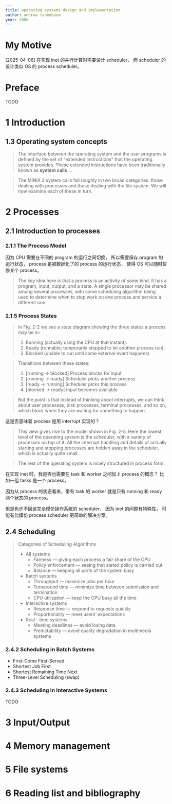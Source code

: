 ```yaml
---
title: operating systems design and implementation
author: andrew tanenbaum
year: 2006
---
```


# My Motive

[2025-04-06] 在实现 inet 的并行计算时需要设计 scheduler，
而 scheduler 的设计类似 OS 的 process scheduler。

# Preface

TODO

# 1 Introduction

## 1.3 Operating system concepts

> The interface between the operating system and the user programs is
> defined by the set of "extended instructions" that the operating
> system provides. These extended instructions have been traditionally
> known as **system calls** ...

> The MINIX 3 system calls fall roughly in two broad categories: those
> dealing with processes and those dealing with the file system. We
> will now examine each of these in turn.

# 2 Processes

## 2.1 Introduction to processes

### 2.1.1 The Process Model

因为 CPU 需要在不同的 program 的运行之间切换，
所以需要保存 program 的运行状态，
process 是被数据化了的 process 的运行状态，
使得 OS 可以随时暂停某个 process。

> The key idea here is that a process is an activity of some kind. It
> has a program, input, output, and a state. A single processor may be
> shared among several processes, with some scheduling algorithm being
> used to determine when to stop work on one process and service a
> different one.

### 2.1.5 Process States

> In Fig. 2-2 we see a state diagram showing
> the three states a process may be in:
>
> 1. Running (actually using the CPU at that instant).
> 2. Ready (runnable; temporarily stopped to let another process run).
> 3. Blocked (unable to run until some external event happens).

> Transitions between these states:
>
> 1. [running -> blocked] Process blocks for input
> 2. [running -> ready] Scheduler picks another process
> 3. [ready -> running] Scheduler picks this process
> 4. [blocked -> ready] Input becomes available

> But the point is that instead of thinking about interrupts, we can
> think about user processes, disk processes, terminal processes, and
> so on, which block when they are waiting for something to happen.

这是否意味着 process 是用 interrupt 实现的？

> This view gives rise to the model shown in Fig. 2-3. Here the lowest
> level of the operating system is the scheduler, with a variety of
> processes on top of it. All the interrupt handling and details of
> actually starting and stopping processes are hidden away in the
> scheduler, which is actually quite small.

> The rest of the operating system is nicely structured in process form.

在实现 inet 时，我是否也需要在
task 和 worker 之间加上 process 的概念？
比如一组 tasks 是一个 process。

因为从 process 的状态看来，带有 task 的 worker
就是只有 running 和 ready 两个状态的 process。

但是也许不因该完全模仿操作系统的 scheduler，
因为 inet 的问题有特殊性，
可能有比模仿 process scheduler 更简单的解决方案。

## 2.4 Scheduling

> Categories of Scheduling Algorithms
>
> - All systems
>   - Fairness — giving each process a fair share of the CPU
>   - Policy enforcement — seeing that stated policy is carried out
>   - Balance — keeping all parts of the system busy
> - Batch systems
>   - Throughput — maximize jobs per hour
>   - Turnaround time — minimize time between submission and termination
>   - CPU utilization — keep the CPU busy all the time
> - Interactive systems
>   - Response time — respond to requests quickly
>   - Proportionality — meet users’ expectations
> - Real—time systems
>   - Meeting deadlines — avoid losing data
>   - Predictability — avoid quality degradation in multimedia systems

### 2.4.2 Scheduling in Batch Systems

- First-Come First-Served
- Shortest Job First
- Shortest Remaining Time Next
- Three-Level Scheduling (swap)

### 2.4.3 Scheduling in Interactive Systems

TODO

# 3 Input/Output
# 4 Memory management
# 5 File systems
# 6 Reading list and bibliography
